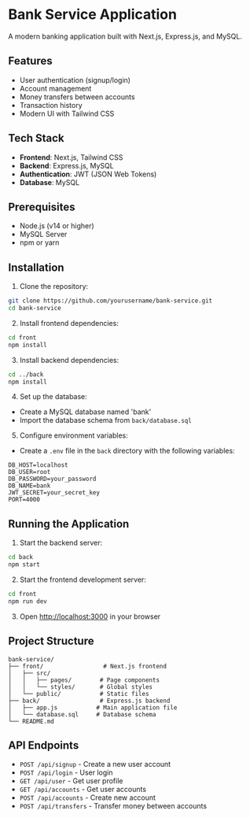 # Bank Service Application

A modern banking application built with Next.js, Express.js, and MySQL.

## Features

- User authentication (signup/login)
- Account management
- Money transfers between accounts
- Transaction history
- Modern UI with Tailwind CSS

## Tech Stack

- **Frontend**: Next.js, Tailwind CSS
- **Backend**: Express.js, MySQL
- **Authentication**: JWT (JSON Web Tokens)
- **Database**: MySQL

## Prerequisites

- Node.js (v14 or higher)
- MySQL Server
- npm or yarn

## Installation

1. Clone the repository:

```bash
git clone https://github.com/yourusername/bank-service.git
cd bank-service
```

2. Install frontend dependencies:

```bash
cd front
npm install
```

3. Install backend dependencies:

```bash
cd ../back
npm install
```

4. Set up the database:

- Create a MySQL database named 'bank'
- Import the database schema from `back/database.sql`

5. Configure environment variables:

- Create a `.env` file in the `back` directory with the following variables:

```
DB_HOST=localhost
DB_USER=root
DB_PASSWORD=your_password
DB_NAME=bank
JWT_SECRET=your_secret_key
PORT=4000
```

## Running the Application

1. Start the backend server:

```bash
cd back
npm start
```

2. Start the frontend development server:

```bash
cd front
npm run dev
```

3. Open [http://localhost:3000](http://localhost:3000) in your browser

## Project Structure

```
bank-service/
├── front/                 # Next.js frontend
│   ├── src/
│   │   ├── pages/        # Page components
│   │   └── styles/       # Global styles
│   └── public/           # Static files
├── back/                 # Express.js backend
│   ├── app.js           # Main application file
│   └── database.sql     # Database schema
└── README.md
```

## API Endpoints

- `POST /api/signup` - Create a new user account
- `POST /api/login` - User login
- `GET /api/user` - Get user profile
- `GET /api/accounts` - Get user accounts
- `POST /api/accounts` - Create new account
- `POST /api/transfers` - Transfer money between accounts

